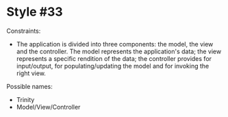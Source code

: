 Style #33
==============================

Constraints:

- The application is divided into three components: the model, the
  view and the controller. The model represents the application's
  data; the view represents a specific rendition of the data; the
  controller provides for input/output, for populating/updating the
  model and for invoking the right view.

Possible names:

- Trinity
- Model/View/Controller


